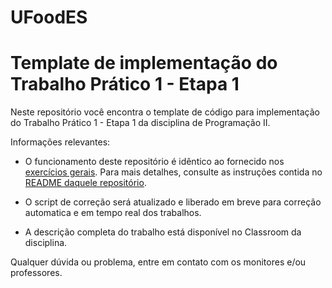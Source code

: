# UFoodES
# Template de implementação do Trabalho Prático 1 - Etapa 1

Neste repositório você encontra o template de código para implementação do Trabalho Prático 1 - Etapa 1 da disciplina de Programação II.

Informações relevantes:

- O funcionamento deste repositório é idêntico ao fornecido nos [exercícios gerais](https://github.com/prog-II-ufes/exercicios-gerais). Para mais detalhes, consulte as instruções contida no [README daquele repositório](https://github.com/prog-II-ufes/exercicios-gerais).

- O script de correção será atualizado e liberado em breve para correção automatica e em tempo real dos trabalhos.

- A descrição completa do trabalho está disponível no Classroom da disciplina.

Qualquer dúvida ou problema, entre em contato com os monitores e/ou professores.
